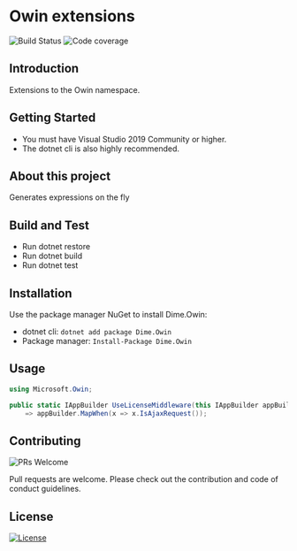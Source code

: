# Owin extensions

![Build Status](https://dev.azure.com/dimenicsbe/Utilities/_apis/build/status/dimenics.owin?branchName=master) ![Code coverage](https://img.shields.io/azure-devops/coverage/dimenicsbe/Utilities/153/master)

## Introduction

Extensions to the Owin namespace.

## Getting Started

- You must have Visual Studio 2019 Community or higher.
- The dotnet cli is also highly recommended.

## About this project

Generates expressions on the fly

## Build and Test

- Run dotnet restore
- Run dotnet build
- Run dotnet test

## Installation

Use the package manager NuGet to install Dime.Owin:

- dotnet cli: `dotnet add package Dime.Owin`
- Package manager: `Install-Package Dime.Owin`

## Usage

``` csharp
using Microsoft.Owin;

public static IAppBuilder UseLicenseMiddleware(this IAppBuilder appBuilder, bool mapRequest, params string[] excludePaths)
    => appBuilder.MapWhen(x => x.IsAjaxRequest());

```

## Contributing

![PRs Welcome](https://img.shields.io/badge/PRs-welcome-brightgreen.svg?style=flat-square)

Pull requests are welcome. Please check out the contribution and code of conduct guidelines.

## License

[![License](http://img.shields.io/:license-mit-blue.svg?style=flat-square)](http://badges.mit-license.org)